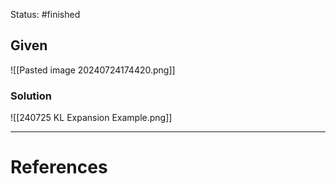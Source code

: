 Status: #finished 
## Given 
![[Pasted image 20240724174420.png]]
### Solution
![[240725 KL Expansion Example.png]]

---
# References
